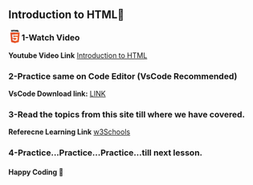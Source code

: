 ## Introduction to HTML🎯
<img align="left" alt="HTML5" width="26px" src="https://raw.githubusercontent.com/github/explore/80688e429a7d4ef2fca1e82350fe8e3517d3494d/topics/html/html.png" />

### 1-Watch Video
**Youtube Video Link** [Introduction to HTML](https://www.youtube.com/channel/UC-At0aDKBVuAlxIJ3ptqmlw)

### 2-Practice same on Code Editor (VsCode Recommended)
**VsCode Download link:** [LINK](https://code.visualstudio.com/)

### 3-Read the topics from this site till where we have covered.
**Referecne Learning Link** [w3Schools](https://www.w3schools.com/html/default.asp)

### 4-Practice...Practice...Practice...till next lesson.

#### Happy Coding 👋